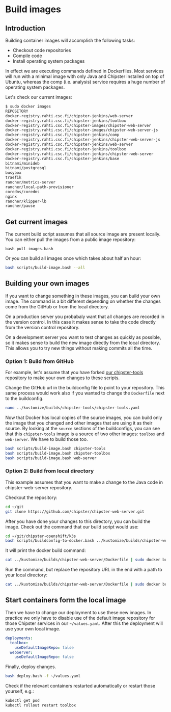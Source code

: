 # Build images

## Introduction

Building container images will accomplish the following tasks:

* Checkout code repositories
* Compile code
* Install operating system packages

In effect we are executing commands defined in Dockerfiles. Most services will run with a minimal image with only Java and Chipster installed on top of Ubuntu, whereas the comp (i.e. analysis) service requires a huge number of operating system
packages.

Let's check our current images:

```bash
$ sudo docker images
REPOSITORY                                                             TAG                   IMAGE ID            CREATED             SIZE
docker-registry.rahti.csc.fi/chipster-jenkins/web-server               latest                cacf01c1a492        23 minutes ago      1.72GB
docker-registry.rahti.csc.fi/chipster-jenkins/toolbox                  latest                3339746c88c1        28 minutes ago      1.57GB
docker-registry.rahti.csc.fi/chipster-images/chipster-web-server       latest                cb9257dac46e        32 minutes ago      1.5GB
docker-registry.rahti.csc.fi/chipster-images/chipster-web-server-js    latest                2a73dd624962        34 minutes ago      766MB
docker-registry.rahti.csc.fi/chipster-jenkins/comp                     latest                471fecae8202        2 weeks ago         2.11GB
docker-registry.rahti.csc.fi/chipster-jenkins/chipster-web-server-js   latest                fb7d0c3fb87f        2 weeks ago         819MB
docker-registry.rahti.csc.fi/chipster-jenkins/web-server               <none>                e8e4fdca93d5        2 weeks ago         1.72GB
docker-registry.rahti.csc.fi/chipster-jenkins/toolbox                  <none>                3c992e1de945        2 weeks ago         1.57GB
docker-registry.rahti.csc.fi/chipster-jenkins/chipster-web-server      latest                9c88753a944c        2 weeks ago         1.56GB
docker-registry.rahti.csc.fi/chipster-jenkins/base                     latest                98a49405eabc        2 weeks ago         298MB
bitnami/minideb                                                        stretch               ed288f60eff7        3 weeks ago         53.7MB
bitnami/postgresql                                                     11.6.0-debian-9-r48   6db6971e4c89        7 weeks ago         225MB
busybox                                                                latest                6d5fcfe5ff17        2 months ago        1.22MB
traefik                                                                1.7.19                aa764f7db305        4 months ago        85.7MB
rancher/metrics-server                                                 v0.3.6                9dd718864ce6        4 months ago        39.9MB
rancher/local-path-provisioner                                         v0.0.11               9d12f9848b99        5 months ago        36.2MB
coredns/coredns                                                        1.6.3                 c4d3d16fe508        6 months ago        44.3MB
nginx                                                                  1.16.0                ae893c58d83f        6 months ago        109MB
rancher/klipper-lb                                                     v0.1.2                897ce3c5fc8f        9 months ago        6.1MB
rancher/pause                                                          3.1                   da86e6ba6ca1        2 years ago         742kB
```

## Get current images

The current build script assumes that all source image are present locally. You can either 
pull the images from a public image repository:

```
bash pull-images.bash
```

Or you can build all images once which takes about half an hour:

```bash
bash scripts/build-image.bash --all
```

## Building your own images

If you want to change something in these images, you can build your own image. The command is a bit different depending on whether the changes come from the GitHub or from the local directory. 

On a production server you probabaly want that all changes are recorded in the version control. In this 
case it makes sense to take the code directly from the version control repository.

On a development server you want to test changes as quickly as possible, so it makes sense to build the new image directly from the local directory. This allows you to try new things without making commits all the time.

### Option 1: Build from GitHub

For example, let's assume that you have forked [our chipster-tools](https://github.com/chipster/chipster-tools) repository to make your own changes to these scripts. 

Change the GitHub url in the buildconfig file to point to your repository. This same process would work also if you wanted to change the `Dockerfile` next to the buildconfig.

```bash
nano ../kustomize/builds/chipster-tools/chipster-tools.yaml
```

Now that Docker has local copies of the source images, you can build only the image that you changed and other images that are using it as their source. By looking at the `source` sections of the buildconfigs, you can see that this `chipster-tools` image is a source of two other images: `toolbox` and `web-server`. We have to build those too.

```bash
bash scripts/build-image.bash chipster-tools
bash scripts/build-image.bash chipster-toolbox
bash scripts/build-image.bash web-server
```

### Option 2: Build from local directory

This example assumes that you want to make a change to the Java code in chipster-web-server repository.

Checkout the repository:

```bash
cd ~/git
git clone https://github.com/chipster/chipster-web-server.git
```

After you have done your changes to this directory, you can build the image. Check out the command that our build script would use:

```bash
cd ~/git/chipster-openshift/k3s
bash scripts/buildconfig-to-docker.bash ../kustomize/builds/chipster-web-server
```

It will print the docker build command:

```bash
cat ../kustomize/builds/chipster-web-server/Dockerfile | sudo docker build -t chipster-web-server -f - https://github.com/chipster/chipster-web-server.git
```

Run the command, but replace the repository URL in the end with a path to your local directory:

```bash
cat ../kustomize/builds/chipster-web-server/Dockerfile | sudo docker build -t chipster-web-server -f -  ~/git/chipster-web-server
```

## Start containers form the local image

Then we have to change our deployment to use these new images. In practice we only have to disable use of the default image repository for those Chipster services in our `~/values.yaml`. After this the deployment will use your own local image.

```yaml
deployments:
  toolbox:
    useDefaultImageRepo: false
  webServer:
    useDefaultImageRepo: false
```

Finally, deploy changes.

```bash
bash deploy.bash -f ~/values.yaml
``` 

Check if the relevant containers restarted automatically or restart those yourself, e.g.:

```bash
kubectl get pod
kubectl rollout restart toolbox
```
